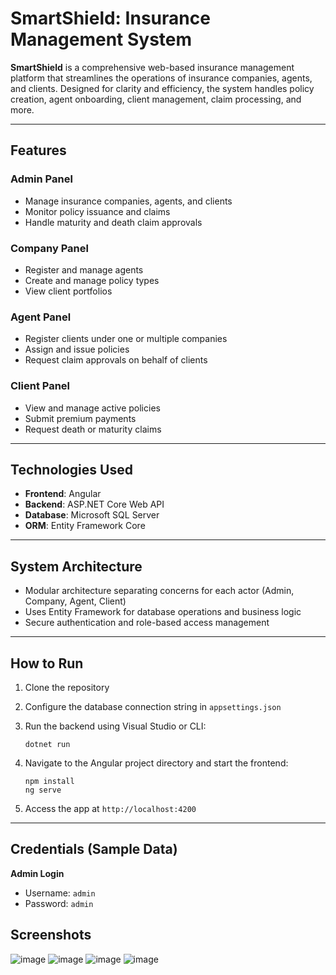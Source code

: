# SmartShield: Insurance Management System

**SmartShield** is a comprehensive web-based insurance management platform that streamlines the operations of insurance companies, agents, and clients. Designed for clarity and efficiency, the system handles policy creation, agent onboarding, client management, claim processing, and more.

---

## Features

### Admin Panel

* Manage insurance companies, agents, and clients
* Monitor policy issuance and claims
* Handle maturity and death claim approvals

### Company Panel

* Register and manage agents
* Create and manage policy types
* View client portfolios

### Agent Panel

* Register clients under one or multiple companies
* Assign and issue policies
* Request claim approvals on behalf of clients

### Client Panel

* View and manage active policies
* Submit premium payments
* Request death or maturity claims

---

## Technologies Used

* **Frontend**: Angular
* **Backend**: ASP.NET Core Web API
* **Database**: Microsoft SQL Server
* **ORM**: Entity Framework Core

---

## System Architecture

* Modular architecture separating concerns for each actor (Admin, Company, Agent, Client)
* Uses Entity Framework for database operations and business logic
* Secure authentication and role-based access management

---

## How to Run

1. Clone the repository
2. Configure the database connection string in `appsettings.json`
3. Run the backend using Visual Studio or CLI:

   ```
   dotnet run
   ```
4. Navigate to the Angular project directory and start the frontend:

   ```
   npm install
   ng serve
   ```
5. Access the app at `http://localhost:4200`

---

## Credentials (Sample Data)

**Admin Login**

* Username: `admin`
* Password: `admin`



## Screenshots

![image](https://github.com/user-attachments/assets/bb7ca995-dfd3-4b5c-baef-3d63b2a958b6)
![image](https://github.com/user-attachments/assets/650c9b70-7b7e-4650-9908-230b1a47864a)
![image](https://github.com/user-attachments/assets/fd6af858-013e-4025-adcb-05134edd13aa)
![image](https://github.com/user-attachments/assets/38faa676-dc92-462d-9a67-6afd21de24f5)

